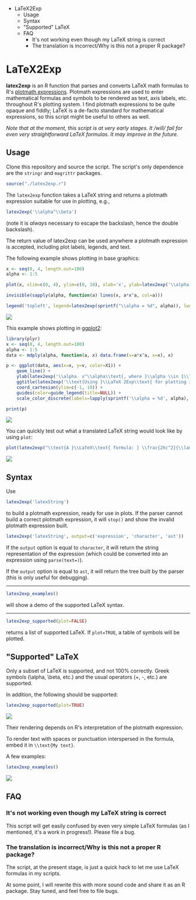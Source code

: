-   LaTeX2Exp
    -   Usage
    -   Syntax
    -   "Supported" LaTeX
    -   FAQ
        -   It's not working even though my LaTeX string is correct
        -   The translation is incorrect/Why is this not a proper R package?

LaTeX2Exp
=========

**latex2exp** is an R function that parses and converts LaTeX math formulas to R's [plotmath expressions](http://stat.ethz.ch/R-manual/R-patched/library/grDevices/html/plotmath.html). Plotmath expressions are used to enter mathematical formulas and symbols to be rendered as text, axis labels, etc. throughout R's plotting system. I find plotmath expressions to be quite opaque and fiddly; LaTeX is a de-facto standard for mathematical expressions, so this script might be useful to others as well.

*Note that at the moment, this script is at very early stages. It /will/ fail for even very straightforward LaTeX formulas. It may improve in the future.*

Usage
-----

Clone this repository and source the script. The script's only dependence are the `stringr` and `magrittr` packages.

``` r
source("./latex2exp.r")
```

The `latex2exp` function takes a LaTeX string and returns a plotmath expression suitable for use in plotting, e.g.,

``` r
latex2exp('\\alpha^\\beta')
```

(note it is *always* necessary to escape the backslash, hence the double backslash).

The return value of latex2exp can be used anywhere a plotmath expression is accepted, including plot labels, legends, and text.

The following example shows plotting in base graphics:

``` r
x <- seq(0, 4, length.out=100)
alpha <- 1:5

plot(x, xlim=c(0, 4), ylim=c(0, 10), xlab='x', ylab=latex2exp('\\alpha  x^\\alpha\\text{, where }\\alpha \\in \\text{1:5}'), type='n', main=latex2exp('\\text{Using }\\LaTeX 2Exp\\text{ for plotting in base graphics}'))

invisible(sapply(alpha, function(a) lines(x, a*x^a, col=a)))

legend('topleft', legend=latex2exp(sprintf("\\alpha = %d", alpha)), lwd=1, col=alpha)
```

![](README_files/figure-markdown_github/unnamed-chunk-3-1.png)

This example shows plotting in [ggplot2](http://ggplot2.org):

``` r
library(plyr)
x <- seq(0, 4, length.out=100)
alpha <- 1:5
data <- mdply(alpha, function(a, x) data.frame(v=a*x^a, x=x), x)

p <- ggplot(data, aes(x=x, y=v, color=X1)) +
    geom_line() + 
    ylab(latex2exp('\\alpha  x^\\alpha\\text{, where }\\alpha \\in 1\\ldots 5')) +
    ggtitle(latex2exp('\\text{Using }\\LaTeX 2Exp\\text{ for plotting in ggplot2. I } \\heartsuit\\text{ ggplot!}')) +
    coord_cartesian(ylim=c(-1, 10)) +
    guides(color=guide_legend(title=NULL)) +
    scale_color_discrete(labels=lapply(sprintf('\\alpha = %d', alpha), latex2exp)) # Note that ggplot2 legend labels must be lists of expressions, not vectors of expressions

print(p)
```

![](README_files/figure-markdown_github/unnamed-chunk-4-1.png)

You can quickly test out what a translated LaTeX string would look like by using `plot`:

``` r
plot(latex2exp("\\text{A }\\LaTeX\\text{ formula: } \\frac{2hc^2}{\\lambda^5}  \\, \\frac{1}{e^{\\frac{hc}{\\lambda k_B T}} - 1}"), cex=2)
```

![](README_files/figure-markdown_github/unnamed-chunk-5-1.png)

Syntax
------

Use

``` r
latex2exp('latexString')
```

to build a plotmath expression, ready for use in plots. If the parser cannot build a correct plotmath expression, it will `stop()` and show the invalid plotmath expression built.

``` r
latex2exp('latexString', output=c('expression', 'character', 'ast'))
```

If the `output` option is equal to `character`, it will return the string representation of the expression (which could be converted into an expression using `parse(text=)`).

If the `output` option is equal to `ast`, it will return the tree built by the parser (this is only useful for debugging).

------------------------------------------------------------------------

``` r
latex2exp_examples()
```

will show a demo of the supported LaTeX syntax.

------------------------------------------------------------------------

``` r
latex2exp_supported(plot=FALSE)
```

returns a list of supported LaTeX. If `plot=TRUE`, a table of symbols will be plotted.

"Supported" LaTeX
-----------------

Only a subset of LaTeX is supported, and not 100% correctly. Greek symbols (\\alpha, \\beta, etc.) and the usual operators (+, -, etc.) are supported.

In addition, the following should be supported:

``` r
latex2exp_supported(plot=TRUE)
```

![](README_files/figure-markdown_github/unnamed-chunk-10-1.png)

Their rendering depends on R's interpretation of the plotmath expression.

To render text with spaces or punctuation interspersed in the formula, embed it in `\\text{My text}`.

A few examples:

``` r
latex2exp_examples()
```

![](README_files/figure-markdown_github/unnamed-chunk-11-1.png)

FAQ
---

### It's not working even though my LaTeX string is correct

This script will get easily confused by even very simple LaTeX formulas (as I mentioned, it's a work in progress!). Please file a bug.

### The translation is incorrect/Why is this not a proper R package?

The script, at the present stage, is just a quick hack to let me use LaTeX formulas in my scripts.

At some point, I will rewrite this with more sound code and share it as an R package. Stay tuned, and feel free to file bugs.
